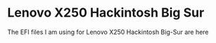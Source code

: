 # Lenovo X250 Hackintosh Big Sur
 The EFI files I am using for Lenovo X250 Hackintosh Big-Sur are here
